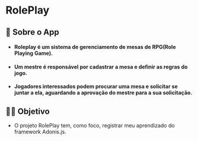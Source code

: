 # RolePlay

## 🤔 Sobre o App

- #### Roleplay é um sistema de gerenciamento de mesas de RPG(Role Playing Game).

- #### Um mestre é responsável por cadastrar a mesa e definir as regras do jogo.

- #### Jogadores interessados podem procurar uma mesa e solicitar se juntar a ela, aguardando a aprovação do mestre para a sua solicitação.

## :man_technologist: Objetivo

- O projeto RolePlay tem, como foco, registrar meu aprendizado do framework Adonis.js.

